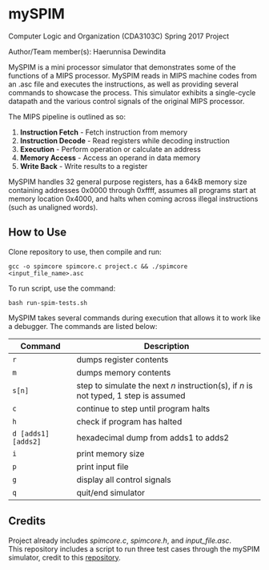 # mySPIM
  Computer Logic and Organization (CDA3103C) Spring 2017 Project
  
Author/Team member(s): Haerunnisa Dewindita

MySPIM is a mini processor simulator that demonstrates some of the functions of a MIPS processor. MySPIM reads in MIPS machine
codes from an .asc file and executes the instructions, as well as providing several commands to showcase the process. This simulator 
exhibits a single-cycle datapath and the various control signals of the original MIPS processor.

The MIPS pipeline is outlined as so:
  1. **Instruction Fetch** - Fetch instruction from memory
  2. **Instruction Decode** - Read registers while decoding instruction
  3. **Execution** - Perform operation or calculate an address
  4. **Memory Access** - Access an operand in data memory
  5. **Write Back** - Write results to a register
  
MySPIM handles 32 general purpose registers, has a 64kB memory size containing addresses 0x0000 through 0xffff, assumes all programs
start at memory location 0x4000, and halts when coming across illegal instructions (such as unaligned words).

## How to Use
Clone repository to use, then compile and run:

```
gcc -o spimcore spimcore.c project.c && ./spimcore <input_file_name>.asc 
```

To run script, use the command:

```
bash run-spim-tests.sh
```

MySPIM takes several commands during execution that allows it to work like a debugger. The commands are listed below:

| Command | Description |
| --- | --- |
| `r`    | dumps register contents |
| `m`    | dumps memory contents |
| `s[n]` | step to simulate the next *n* instruction(s), if *n* is not typed, 1 step is assumed |
| `c`    | continue to step until program halts |
| `h`    | check if program has halted |
| `d [adds1] [adds2]` | hexadecimal dump from adds1 to adds2 |
| `i` | print memory size |
| `p` | print input file |
| `g` | display all control signals |
| `q` | quit/end simulator |

## Credits
Project already includes *spimcore.c*, *spimcore.h*, and *input_file.asc*.
<br>This repository includes a script to run three test cases through the mySPIM simulator, credit to this <a href="https://github.com/gazingatnavel/ucf-spring2017-cda3103-spim-project-tests">repository</a>.
